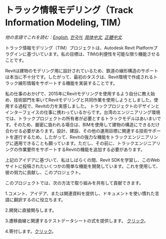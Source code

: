 # トラック情報モデリング（Track Information Modeling, TIM）

*他の言語でこれを読む：[English](README.md), [한국어](README.ko.md), [简体中文](README.zh-cn.md), [正體中文](README.zh-tw.md).*

トラック情報モデリング（TIM）プロジェクトは、Autodesk Revit Platformプラグインに基づいています。私の目標は、TIMの利便性を可能な限り機能させることです。

Revitは建物のモデリング用に設計されているため、鉄道の線形構造のサポートは本当に不十分です。したがって、最初のタスクは、Revit環境で作成されるトラック線形情報をサポートする機能を実装することです。

私の仕事のおかげで、2015年にRevitモデリングを使用するよう自分に教え始め、技術部門を率いてRevitモデリングと共同作業を使用しようとしました。使用する過程で、Revitの力を実感しました。
トラックプロジェクトのデザインとインターフェイスの仕事に携わっているからです。台湾のエンジニアリング環境では、トラックプロジェクトの所有者が必要とするトラックモデルはあいまいです。そのため、厳密に扱われる場合は、BIMを使用して建物の構造にできるだけ合わせる必要があります。設計、建設、その他の運用目標に関連する技術サポートを遂行するため。したがって、Revitの強力な機能をトラックエンジニアリングに適用できることも願っています。ただし、その前に、トラックエンジニアリングの作業要件をサポートするRevitの機能を追加する必要があります。

上記のアイデアに基づいて、私はしばらくの間、Revit SDKを学習し、このWebサイトに投稿されたいくつかの簡単な機能を開発しています。これを使用して、彼の努力に貢献し、このプロジェクト。

このプロジェクトでは、次の方法で取り組みを共有して貢献できます。


1.コメント、アイデア、または関連資料を提供し、ドキュメントを使い慣れた言語に翻訳するのに役立ちます。

2.開発に直接関与します。

3.遷移曲線と関連するテストデータシートの式を提供します。 [クリック](https://github.com/tsao100/TIM/issues/1)。

4.寄付します。[クリック](https://p.ecpay.com.tw/5C342)。
